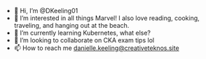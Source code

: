 - 👋 Hi, I’m @DKeeling01
- 👀 I’m interested in all things Marvel! I also love reading, cooking, traveling, and hanging out at the beach.
- 🌱 I’m currently learning Kubernetes, what else?
- 💞️ I’m looking to collaborate on CKA exam tips lol
- 📫 How to reach me danielle.keeling@creativeteknos.site

<!---
DKeeling01/DKeeling01 is a ✨ special ✨ repository because its `README.md` (this file) appears on your GitHub profile.
You can click the Preview link to take a look at your changes.
--->
